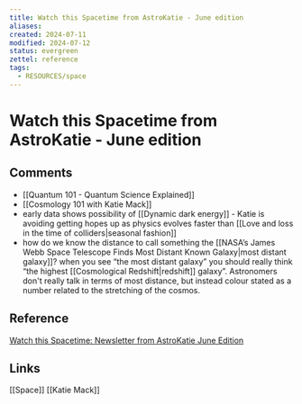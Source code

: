 ```yaml
---
title: Watch this Spacetime from AstroKatie - June edition
aliases: 
created: 2024-07-11
modified: 2024-07-12
status: evergreen
zettel: reference
tags:
  - RESOURCES/space
---
```

# Watch this Spacetime from AstroKatie - June edition
## Comments
- [[Quantum 101 - Quantum Science Explained]]
- [[Cosmology 101 with Katie Mack]]
- early data shows possibility of [[Dynamic dark energy]] - Katie is avoiding getting hopes up as physics evolves faster than [[Love and loss in the time of colliders|seasonal fashion]]
- how do we know the distance to call something the [[NASA’s James Webb Space Telescope Finds Most Distant Known Galaxy|most distant galaxy]]? when you see “the most distant galaxy” you should really think “the highest [[Cosmological Redshift|redshift]] galaxy”. Astronomers don't really talk in terms of most distance, but instead colour stated as a number related to the stretching of the cosmos.

## Reference
[Watch this Spacetime: Newsletter from AstroKatie June Edition](https://mackkatie.activehosted.com/index.php?action=social&chash=aab3238922bcc25a6f606eb525ffdc56.15&s=88a131e895cfeaa0c4c411285aa6a9c5)
## Links
[[Space]]
[[Katie Mack]]

